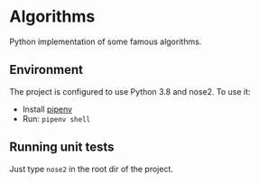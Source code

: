 # Algorithms

Python implementation of some famous algorithms.

## Environment

The project is configured to use Python 3.8 and nose2.
To use it:

- Install [pipenv](https://pipenv.kennethreitz.org/en/latest/)
- Run: `pipenv shell`

## Running unit tests

Just type `nose2` in the root dir of the project.



